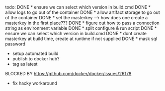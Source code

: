 ﻿todo:
DONE * ensure we can select which version in build.cmd
DONE * allow logs to go out of the container
DONE * allow artifact storage to go out of the container
DONE * set the masterkey --> how does one create a masterkey in the first place???
DONE * figure out how to pass a connection string as environment variable
DONE * split configure & run script
DONE * ensure we can select which version in build.cmd
DONE * dont create masterkey at build time, create at runtime if not supplied
DONE * mask sql password
* setup automated build
* publish to docker hub?
* tag as latest


BLOCKED BY https://github.com/docker/docker/issues/26178
* fix hacky workaround